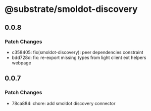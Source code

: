 # @substrate/smoldot-discovery

## 0.0.8

### Patch Changes

- c358405: fix(smoldot-discovery): peer dependencies constraint
- bdd728d: fix: re-export missing types from light client ext helpers webpage

## 0.0.7

### Patch Changes

- 78ca884: chore: add smoldot discovery connector
